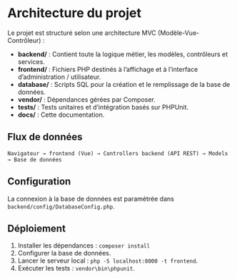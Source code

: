 # Architecture du projet

Le projet est structuré selon une architecture MVC (Modèle-Vue-Contrôleur) :

* **backend/** : Contient toute la logique métier, les modèles, contrôleurs et services.
* **frontend/** : Fichiers PHP destinés à l’affichage et à l’interface d’administration / utilisateur.
* **database/** : Scripts SQL pour la création et le remplissage de la base de données.
* **vendor/** : Dépendances gérées par Composer.
* **tests/** : Tests unitaires et d’intégration basés sur PHPUnit.
* **docs/** : Cette documentation.

## Flux de données

```
Navigateur → frontend (Vue) → Controllers backend (API REST) → Models → Base de données
```

## Configuration

La connexion à la base de données est paramétrée dans `backend/config/DatabaseConfig.php`.

## Déploiement

1. Installer les dépendances : `composer install`
2. Configurer la base de données.
3. Lancer le serveur local : `php -S localhost:8000 -t frontend`.
4. Exécuter les tests : `vendor\bin\phpunit`.
